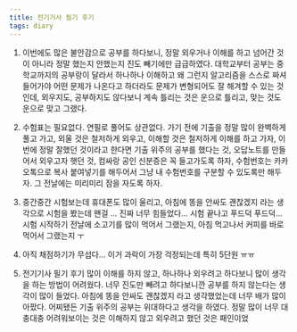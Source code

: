 ```yaml
---
title: 전기기사 필기 후기
tags: diary
---
```


1. 이번에도 많은 불안감으로 공부를 하다보니, 정말 외우거나 이해를 하고 넘어간 것이 아니라 정말 했는지 안했는지 진도 빼기에만 급급하였다. 대학교부터 공부는 중학교까지의 공부랑이 달라서 하나하나 이해하고 왜 그런지 알고리즘을 스스로 짜셔 들어가야 어떤 문제가 나온다고 하더라도 문제가 변형되어도 잘 해겨할 수 있는 것인데, 외우지도, 공부하지도 않다보니 계속 틀리는 것은 운으로 틀리고, 맞는 것도 운으로 맞고 그랬다. 

2. 수험표는 필요없다. 연필로 풀어도 상관없다. 가기 전에 기출을 정말 많이 완벽하게 풀고 가고, 외울 것은 철저하게 외우고, 이해할 것은 철저하게 이해를 하고 가자, 이번에 정말 잘했던 것이라고 한다면 기출 위주의 공부를 했다는 것, 오답노트를 만들어서 외우고자 햇던 것, 컴싸랑 공인 신분증은 꼭 들고가도록 하자, 수험번호는 카카오톡으로 복사 붙여넣기를 해두어서 그냥 내 수험번호를 구분할 수 있도록만 해두자. 그 전날에는 미리미리 잠을 자도록 하자.

3. 중간중간 시험보는데 휴대폰도 많이 울리고, 아침에 똥을 안싸도 괜찮겠지 라는 생각으로 시험을 봤는데 왠걸 ... 진짜 너무 힘들었다... 시험 끝나고 푸드덕 푸드덕... 시험 시작하기 전날에 소고기를 많이 먹어서 그랬는지, 아침 먹고나서 커피를 바로 먹어서 그랬는지 ㅜ

4. 아직 채점하기가 무섭다... 이거 과락이 가장 걱정되는데 특히 5단원 ㅠㅠ

5. 전기기사 필기 후기
많이 이해를 하지 않고, 하나하나 외우려고 하다보니
많이 생각을 하는 방법이 어려웠다.
너무 진도만 빼려고 하다보니깐 공부를 하지 않는다는 생각이 많이 들었다.
아침에 똥을 안싸도 괜찮겠지 라고 생각했었는데 너무 배가 많이 아팠다.
어찌됐든 기출 위주의 공부는 위대하다고 생각을 하였다. 정말 많이 너무 대충대충 어려워보이는 것은 이해하지 않고 외우려고 했던 것은 패인이었